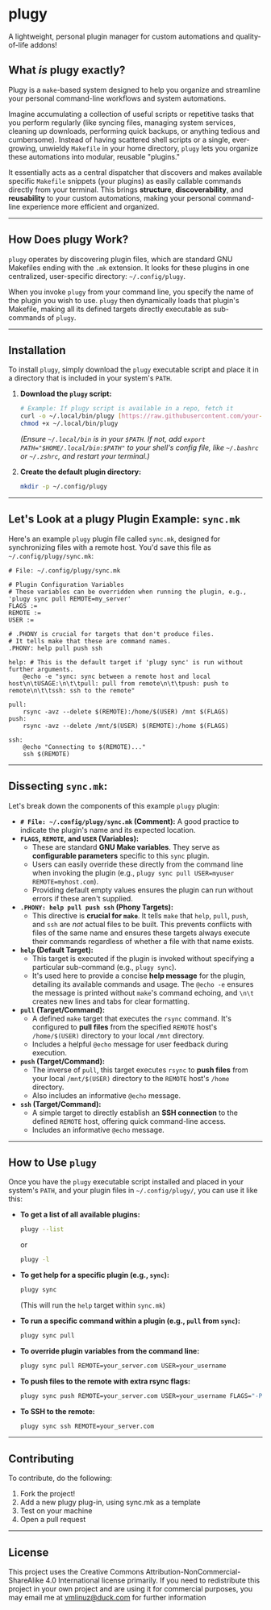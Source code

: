 # plugy

A lightweight, personal plugin manager for custom automations and quality-of-life addons!

## What _is_ plugy exactly?

Plugy is a `make`-based system designed to help you organize and streamline your personal command-line workflows and system automations.

Imagine accumulating a collection of useful scripts or repetitive tasks that you perform regularly (like syncing files, managing system services, cleaning up downloads, performing quick backups, or anything tedious and cumbersome). Instead of having scattered shell scripts or a single, ever-growing, unwieldy `Makefile` in your home directory, `plugy` lets you organize these automations into modular, reusable "plugins."

It essentially acts as a central dispatcher that discovers and makes available specific `Makefile` snippets (your plugins) as easily callable commands directly from your terminal. This brings **structure**, **discoverability**, and **reusability** to your custom automations, making your personal command-line experience more efficient and organized.

---

## How Does plugy Work?

`plugy` operates by discovering plugin files, which are standard GNU Makefiles ending with the `.mk` extension. It looks for these plugins in one centralized, user-specific directory: `~/.config/plugy`.

When you invoke `plugy` from your command line, you specify the name of the plugin you wish to use. `plugy` then dynamically loads that plugin's Makefile, making all its defined targets directly executable as sub-commands of `plugy`.

---

## Installation

To install `plugy`, simply download the `plugy` executable script and place it in a directory that is included in your system's `PATH`.

1.  **Download the `plugy` script:**
    ```bash
    # Example: If plugy script is available in a repo, fetch it
    curl -o ~/.local/bin/plugy [https://raw.githubusercontent.com/your-username/plugy/main/plugy](https://raw.githubusercontent.com/your-username/plugy/main/plugy) # Replace with actual URL
    chmod +x ~/.local/bin/plugy
    ```
    *(Ensure `~/.local/bin` is in your `$PATH`. If not, add `export PATH="$HOME/.local/bin:$PATH"` to your shell's config file, like `~/.bashrc` or `~/.zshrc`, and restart your terminal.)*

2.  **Create the default plugin directory:**
    ```bash
    mkdir -p ~/.config/plugy
    ```

---

## Let's Look at a plugy Plugin Example: `sync.mk`

Here's an example `plugy` plugin file called `sync.mk`, designed for synchronizing files with a remote host. You'd save this file as `~/.config/plugy/sync.mk`:

```make
# File: ~/.config/plugy/sync.mk

# Plugin Configuration Variables
# These variables can be overridden when running the plugin, e.g., 'plugy sync pull REMOTE=my_server'
FLAGS :=
REMOTE :=
USER :=

# .PHONY is crucial for targets that don't produce files.
# It tells make that these are command names.
.PHONY: help pull push ssh

help: # This is the default target if 'plugy sync' is run without further arguments.
	@echo -e "sync: sync between a remote host and local host\n\tUSAGE:\n\t\tpull: pull from remote\n\t\tpush: push to remote\n\t\tssh: ssh to the remote"

pull:
	rsync -avz --delete $(REMOTE):/home/$(USER) /mnt $(FLAGS)
push:
	rsync -avz --delete /mnt/$(USER) $(REMOTE):/home $(FLAGS)

ssh:
	@echo "Connecting to $(REMOTE)..."
	ssh $(REMOTE)
```
---

## Dissecting `sync.mk`:

Let's break down the components of this example `plugy` plugin:

* **`# File: ~/.config/plugy/sync.mk` (Comment):** A good practice to indicate the plugin's name and its expected location.
* **`FLAGS`, `REMOTE`, and `USER` (Variables):**
    * These are standard **GNU Make variables**. They serve as **configurable parameters** specific to this `sync` plugin.
    * Users can easily override these directly from the command line when invoking the plugin (e.g., `plugy sync pull USER=myuser REMOTE=myhost.com`).
    * Providing default empty values ensures the plugin can run without errors if these aren't supplied.
* **`.PHONY: help pull push ssh` (Phony Targets):**
    * This directive is **crucial for `make`**. It tells `make` that `help`, `pull`, `push`, and `ssh` are *not* actual files to be built. This prevents conflicts with files of the same name and ensures these targets always execute their commands regardless of whether a file with that name exists.
* **`help` (Default Target):**
    * This target is executed if the plugin is invoked without specifying a particular sub-command (e.g., `plugy sync`).
    * It's used here to provide a concise **help message** for the plugin, detailing its available commands and usage. The `@echo -e` ensures the message is printed without `make`'s command echoing, and `\n\t` creates new lines and tabs for clear formatting.
* **`pull` (Target/Command):**
    * A defined `make` target that executes the `rsync` command. It's configured to **pull files** from the specified `REMOTE` host's `/home/$(USER)` directory to your local `/mnt` directory.
    * Includes a helpful `@echo` message for user feedback during execution.
* **`push` (Target/Command):**
    * The inverse of `pull`, this target executes `rsync` to **push files** from your local `/mnt/$(USER)` directory to the `REMOTE` host's `/home` directory.
    * Also includes an informative `@echo` message.
* **`ssh` (Target/Command):**
    * A simple target to directly establish an **SSH connection** to the defined `REMOTE` host, offering quick command-line access.
    * Includes an informative `@echo` message.

---

## How to Use `plugy`

Once you have the `plugy` executable script installed and placed in your system's `PATH`, and your plugin files in `~/.config/plugy/`, you can use it like this:

* **To get a list of all available plugins:**
    ```bash
    plugy --list
    ```
    or
    ```bash
    plugy -l
    ```

* **To get help for a specific plugin (e.g., `sync`):**
    ```bash
    plugy sync
    ```
    (This will run the `help` target within `sync.mk`)

* **To run a specific command within a plugin (e.g., `pull` from `sync`):**
    ```bash
    plugy sync pull
    ```

* **To override plugin variables from the command line:**
    ```bash
    plugy sync pull REMOTE=your_server.com USER=your_username
    ```

* **To push files to the remote with extra rsync flags:**
    ```bash
    plugy sync push REMOTE=your_server.com USER=your_username FLAGS="-P --dry-run"
    ```

* **To SSH to the remote:**
    ```bash
    plugy sync ssh REMOTE=your_server.com
    ```

---

## Contributing

To contribute, do the following:
 1. Fork the project!
 2. Add a new plugy plug-in, using sync.mk as a template
 3. Test on your machine
 4. Open a pull request

---

## License

This project uses the Creative Commons Attribution-NonCommercial-ShareAlike 4.0 International license primarily. If you need to redistribute this project in your own project and are using it for commercial purposes, you may email me at vmlinuz@duck.com for further information
